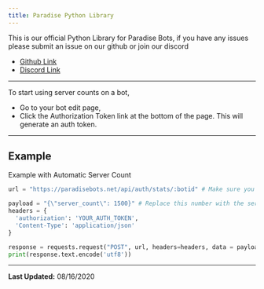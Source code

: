 ```yaml
---
title: Paradise Python Library
---
```


This is our official Python Library for Paradise Bots, if you have any issues please submit an issue on our github or join our discord
* [Github Link](https://github.com/ParadiseBotList)
* [Discord Link](https://discord.gg/ZAgkp2Q)

---
To start using server counts on a bot, 
* Go to your bot edit page, 
* Click the Authorization Token link at the bottom of the page. This will generate an auth token.

---

## Example
Example with Automatic Server Count
```Python
url = "https://paradisebots.net/api/auth/stats/:botid" # Make sure you include the domain

payload = "{\"server_count\": 1500}" # Replace this number with the server count
headers = {
  'authorization': 'YOUR_AUTH_TOKEN',
  'Content-Type': 'application/json'
}

response = requests.request("POST", url, headers=headers, data = payload)
print(response.text.encode('utf8'))

```

---

**Last Updated:** 08/16/2020
